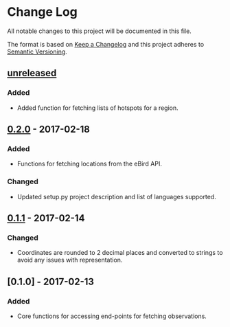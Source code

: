 # Change Log
All notable changes to this project will be documented in this file.

The format is based on [Keep a Changelog](http://keepachangelog.com/) 
and this project adheres to [Semantic Versioning](http://semver.org/).

## [unreleased]
### Added 
- Added function for fetching lists of hotspots for a region.

## [0.2.0] - 2017-02-18
### Added
- Functions for fetching locations from the eBird API.
### Changed
- Updated setup.py project description and list of languages supported.

## [0.1.1] - 2017-02-14
### Changed
- Coordinates are rounded to 2 decimal places and converted to strings to
avoid any issues with representation.

## [0.1.0] - 2017-02-13
### Added
- Core functions for accessing end-points for fetching observations.

[Unreleased]: https://github.com/ProjectBabbler/ebird-api/compare/0.2.0...HEAD
[0.2.0]: https://github.com/ProjectBabbler/ebird-api/compare/v0.1.1...v0.2.0
[0.1.1]: https://github.com/ProjectBabbler/ebird-api/compare/v0.1.0...v0.1.1
